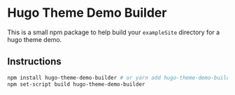 # Hugo Theme Demo Builder

This is a small npm package to help build your `exampleSite` directory for a hugo theme demo.

## Instructions

```sh
npm install hugo-theme-demo-builder # or yarn add hugo-theme-demo-builder
npm set-script build hugo-theme-demo-builder
```
